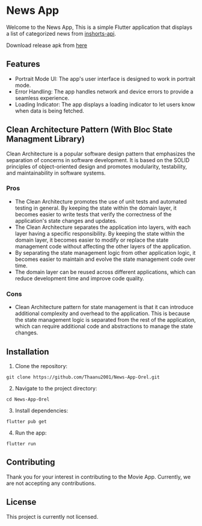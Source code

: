 # News App

Welcome to the News App, This is a simple Flutter application that displays a list of categorized news from [inshorts-api](https://github.com/cyberboysumanjay/Inshorts-News-API).

Download release apk from [here](https://github.com/Thaanu2001/News-App-Orel/blob/dev/app-release.apk)

## Features

- Portrait Mode UI: The app's user interface is designed to work in portrait mode.
- Error Handling: The app handles network and device errors to provide a seamless experience.
- Loading Indicator: The app displays a loading indicator to let users know when data is being fetched.

## Clean Architecture Pattern (With Bloc State Managment Library)
Clean Architecture is a popular software design pattern that emphasizes the separation of concerns in software development. It is based on the SOLID principles of object-oriented design and promotes modularity, testability, and maintainability in software systems.
### Pros
- The Clean Architecture promotes the use of unit tests and automated testing in general. By keeping the state within the domain layer, it becomes easier to write tests that verify the correctness of the application's state changes and updates.
- The Clean Architecture separates the application into layers, with each layer having a specific responsibility. By keeping the state within the domain layer, it becomes easier to modify or replace the state management code without affecting the other layers of the application.
- By separating the state management logic from other application logic, it becomes easier to maintain and evolve the state management code over time.
- The domain layer can be reused across different applications, which can reduce development time and improve code quality.
### Cons
- Clean Architecture pattern for state management is that it can introduce additional complexity and overhead to the application. This is because the state management logic is separated from the rest of the application, which can require additional code and abstractions to manage the state changes.

## Installation

1. Clone the repository:
```
git clone https://github.com/Thaanu2001/News-App-Orel.git
```

2. Navigate to the project directory:
```
cd News-App-Orel
```

3. Install dependencies:
```
flutter pub get
```

4. Run the app:
```
flutter run
```

## Contributing

Thank you for your interest in contributing to the Movie App. Currently, we are not accepting any contributions.

## License

This project is currently not licensed.
